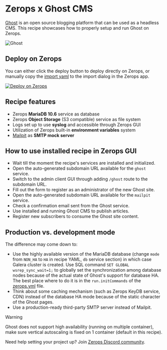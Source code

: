 # Zerops x Ghost CMS

[Ghost](https://github.com/TryGhost/Ghost) is an open source blogging platform that can be used as a headless CMS. This recipe showcases how to properly setup and run Ghost on Zerops.

![Ghost](https://github.com/zeropsio/recipe-shared-assets/blob/main/covers/png/cover-ghost.png)

## Deploy on Zerops

You can either click the deploy button to deploy directly on Zerops, or manually copy the [import yaml](https://github.com/zeropsio/recipe-ghost/blob/main/zerops-project-import.yml) to the import dialog in the Zerops app.

[![Deploy on Zerops](https://github.com/zeropsio/recipe-shared-assets/blob/main/deploy-button/green/deploy-button.svg)](https://app.zerops.io/recipe/ghost)

## Recipe features

- Zerops **MariaDB 10.6** service as database
- Zerops **Object Storage** (S3 compatible) service as file system
- Logs set up to use **syslog** and accessible through Zerops GUI
- Utilization of Zerops built-in **environment variables** system
- [Mailpit](https://github.com/axllent/mailpit) as **SMTP mock server**

## How to use installed recipe in Zerops GUI

- Wait till the moment the recipe's services are installed and initialized.
- Open the auto-generated subdomain URL available for the `ghost` service.
- Switch to the admin client GUI through adding `/ghost` route to the subdomain URL.
- Fill out the form to register as an administrator of the new Ghost site.
- Open the auto-generated subdomain URL available for the `mailpit` service.
- Check a confirmation email sent from the Ghost service.
- Use installed and running Ghost CMS to publish articles.
- Register new subscribers to consume the Ghost site content.

## Production vs. development mode

The difference may come down to:

- Use the highly available version of the MariaDB database (change `mode` from `NON_HA` to `HA` in recipe YAML, `db` service section) in which case Galera cluster is created. Use SQL command `SET GLOBAL wsrep_sync_wait=1;` to globally set the synchronization among database nodes because of the actual state of Ghost's support for database HA. The best place where to do it is in the `run.initCommands` of the [zerops.yml](https://github.com/zeropsio/recipe-ghost/blob/main/zerops.yml) file.
- Think about some caching mechanism (such as Zerops KeyDB service, CDN) instead of the database HA mode because of the static character of the Ghost pages.
- Use a production-ready third-party SMTP server instead of Mailpit.

> [!WARNING]
> Ghost does not support high availability (running on multiple container), make sure vertical autoscaling is fixed on 1 container (default in this recipe).

Need help setting your project up? Join [Zerops Discord community](https://discord.com/invite/WDvCZ54).
